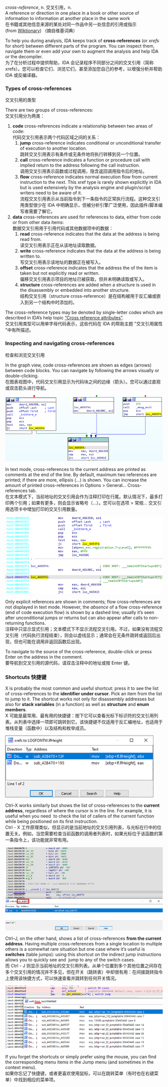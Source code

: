_cross-reference_, n. 交叉引用，n.  
A reference or direction in one place in a book or other source of information to information at another place in the same work  
在书籍或其他信息来源的某处对同一作品中另一处信息的引用或指示  
(from [Wiktionary](https://en.wiktionary.org/wiki/cross-reference))   (摘自维基词典）

To help you during analysis, IDA keeps track of **cross-references** (or _xrefs_ for short) between different parts of the program. You can inspect them, navigate them or even add your own to augment the analysis and help IDA or the decompiler.  
为了在分析过程中提供帮助，IDA 会记录程序不同部分之间的交叉引用（简称 xrefs）。您可以检查它们、浏览它们，甚至添加您自己的参考，以增强分析并帮助 IDA 或反编译器。

### Types of cross-references  
交叉引用的类型

There are two groups of cross-references:  
交叉引用分为两类：

1.  **code** cross-references indicate a relationship between two areas of code:   
    代码交叉引用表示两个代码区域之间的关系：
    1.  **jump** cross-reference indicates conditional or unconditional transfer of execution to another location.  
        跳转交叉引用表示有条件或无条件地将执行转移到另一个位置。
    2.  **call** cross-reference indicates a function or procedure call with implied return to the address following the call instruction.  
        调用交叉引用表示函数或过程调用，隐含返回调用指令后的地址。
    3.  **flow** cross-reference indicates normal execution flow from current instruction to the next. This xref type is rarely shown explicitly in IDA but is used extensively by the analysis engine and plugin/script writers need to be aware of it.  
        流程交叉引用表示从当前指令到下一条指令的正常执行流程。这种交叉引用类型很少在 IDA 中明确显示，但被分析引擎广泛使用，因此插件/脚本编写者需要了解它。
2.  **data** cross-references are used for references to data, either from code or from other data items:  
    数据交叉引用用于引用代码或其他数据项中的数据：
    1.  **read** cross-reference indicates that the data at the address is being read from.  
        读交叉引用表示正在从该地址读取数据。
    2.  **write** cross-reference indicates that the data at the address is being written to.  
        写交叉引用表示该地址的数据正在被写入。
    3.  **offset** cross-reference indicates that the address the of the item is taken but not explicitly read or written.  
        偏移交叉引用表示项目的地址已被获取，但并未明确读取或写入。
    4.  **structure** cross-references are added when a structure is used in the disassembly or embedded into another structure.  
        结构交叉引用（structure cross-reference）是在结构被用于反汇编或嵌入到另一个结构中时添加的。

The cross-reference types may be denoted by single-letter codes which are described in IDA’s help topic [“Cross reference attributes”](https://hex-rays.com/products/ida/support/idadoc/1305.shtml).  
交叉引用类型可以用单字母代码表示，这些代码在 IDA 的帮助主题 "交叉引用属性 "中有所描述。

### Inspecting and navigating cross-references  
检查和浏览交叉引用

In the graph view, code cross-references are shown as edges (arrows) between code blocks. You can navigate by following the arrows visually or double-clicking.  
在图表视图中，代码交叉引用显示为代码块之间的边缘（箭头）。您可以通过直观或双击箭头进行导航。

![](assets/2020/11/xrefs_graph.png)

In text mode, cross-references to the current address are printed as comments at the end of the line. By default, maximum two references are printed; if there are more, ellipsis (…) is shown. You can increase the amount of printed cross-references in Options > General… Cross-references tab.  
在文本模式下，当前地址的交叉引用会作为注释打印在行尾。默认情况下，最多打印两个引用；如果有更多，则会显示省略号（...）。您可以在选项 > 常规... 交叉引用选项卡中增加打印的交叉引用数量。

![](assets/2020/11/xrefs_text.png)

Only explicit references are shown in comments; flow cross-references are not displayed in text mode. However, the _absence_ of a flow cross-reference (end of code execution flow) is shown by a dashed line; usually it’s seen after unconditional jumps or returns but can also appear after calls to non-returning functions.  
注释中只显示显式引用；文本模式下不显示流程交叉引用。不过，如果没有流程交叉引用（代码执行流程结束），则会以虚线显示；通常会在无条件跳转或返回后出现，但也可能在调用非返回函数后出现。

To navigate to the source of the cross-reference, double-click or press Enter on the address in the comment.  
要导航到交叉引用的源代码，请双击注释中的地址或按 Enter 键。

### Shortcuts 快捷键

X is probably the most common and useful shortcut: press it to see the list of cross-references to the **identifier under cursor**. Pick an item from the list to jump to it. The shortcut works not only for disassembly addresses but also for **stack variables** (in a function) as well as **structure** and **enum members**.  
X 可能是最常用、最有用的快捷键：按下它可以查看光标下标识符的交叉引用列表。从列表中选择一项即可跳转到它。该快捷键不仅适用于反汇编地址，也适用于堆栈变量（函数中）以及结构和枚举成员。

![](assets/2020/11/xrefs_strmem.png)

Ctrl–X works similarly but shows the list of cross-references to the **current address**, regardless of where the cursor is in the line. For example, it is useful when you need  to check the list of callers of the current function while being positioned on its first instruction.  
Ctrl - X 工作原理类似，但显示的是当前地址的交叉引用列表，与光标在行中的位置无关。例如，当您需要检查当前函数的调用者列表时，如果光标位于该函数的第一条指令上，该功能就非常有用。

![](assets/2020/11/xrefs_func-e1605794384705.png)

Ctrl–J, on the other hand, shows a list of cross-references **from the current address**. Having multiple cross-references from a single location to multiple others is a somewhat rare situation but one case where it’s useful is **switches** (table jumps): using this shortcut on the indirect jump instructions allows you to quickly see and  jump to any of the switch cases.  
而 Ctrl - J 则显示当前地址的交叉引用列表。从单个位置到多个其他位置之间存在多个交叉引用的情况并不多见，但在开关（跳转表）中却很有用：在间接跳转指令上使用该快捷方式，可以快速查看并跳转到任何开关情况。

![](assets/2020/11/xrefs_from-e1605795076913.png)

If you forget the shortcuts or simply prefer using the mouse, you can find the corresponding menu items in the Jump menu (and sometimes in the context menu).  
如果你忘记了快捷键，或者更喜欢使用鼠标，可以在跳转菜单（有时也在右键菜单）中找到相应的菜单项。